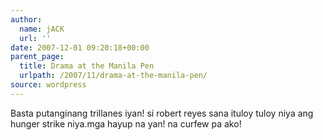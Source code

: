 ```yaml
---
author:
  name: jACK
  url: ''
date: 2007-12-01 09:20:18+00:00
parent_page:
  title: Drama at the Manila Pen
  urlpath: /2007/11/drama-at-the-manila-pen/
source: wordpress
---
```


Basta putanginang trillanes iyan! si robert reyes sana ituloy tuloy niya ang  hunger strike niya.mga hayup na yan! na curfew pa ako!
